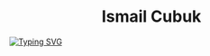 <h1 align="center">Ismail Cubuk</h1>

<a href="https://git.io/typing-svg"><img align="center" src="https://readme-typing-svg.demolab.com?font=Fira+Code&weight=600&pause=1000&color=F7F7F7&center=true&vCenter=true&width=434&lines=Always+learning+new+things;Front+end+dev" alt="Typing SVG" /></a>
